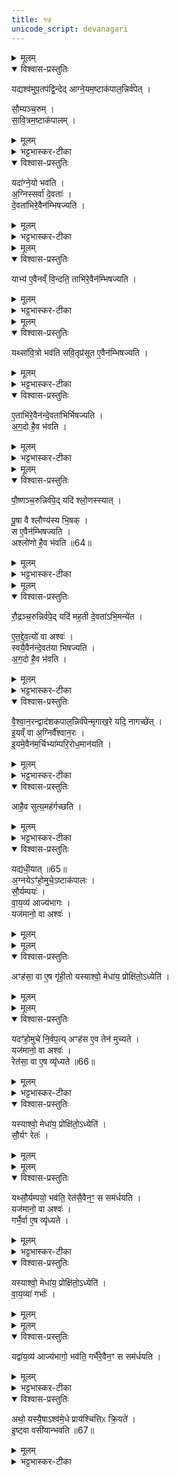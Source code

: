 ```yaml
---
title: १७
unicode_script: devanagari
---
```


<details><summary>मूलम्</summary>

यद्यश्व॑मुप॒तप॑द्वि॒न्देत् । आ॒ग्ने॒यम॒ष्टाक॑पाल॒न्निर्व॑पेत् ।    
</details>

<details open><summary>विश्वास-प्रस्तुतिः</summary>

यद्यश्व॑मुप॒तप॑द्वि॒न्देद् आग्ने॒यम॒ष्टाक॑पाल॒न्निर्व॑पेत् ।   

सौ॒म्यञ्च॒रुम् ।   
सा॒वि॒त्रम॒ष्टाक॑पालम् ।   
</details>

<details><summary>मूलम्</summary>

यद्यश्व॑मुप॒तप॑द्वि॒न्देद् आग्ने॒यम॒ष्टाक॑पाल॒न्निर्व॑पेत् ।   

सौ॒म्यञ्च॒रुम् ।   
सा॒वि॒त्रम॒ष्टाक॑पालम् ।   
</details>

<details><summary>भट्टभास्कर-टीका</summary>

1यद्यश्वमिति ॥ उपतपत् व्याधिविशेषः ।   
</details>

<details open><summary>विश्वास-प्रस्तुतिः</summary>

यदा॑ग्ने॒यो भव॑ति ।   
अ॒ग्निस्सर्वा॑ दे॒वताः॑ ।   
दे॒वता॑भिरे॒वैन॑म्भिषज्यति ।   
</details>

<details><summary>मूलम्</summary>

यदा॑ग्ने॒यो भव॑ति ।   
अ॒ग्निस्सर्वा॑ दे॒वताः॑ ।   
दे॒वता॑भिरे॒वैन॑म्भिषज्यति ।   
</details>

<details><summary>भट्टभास्कर-टीका</summary>

भिषज्यति अरोगं करोति ।   
</details>


<details><summary>मूलम्</summary>

याभ्य॑ ए॒वैनव्ँ वि॒न्दति॑ ॥63॥  
ताभि॑रे॒वैन॑म्भिषज्यति ।   
</details>

<details open><summary>विश्वास-प्रस्तुतिः</summary>

याभ्य॑ ए॒वैनव्ँ वि॒न्दति॒ ताभि॑रे॒वैन॑म्भिषज्यति ।   
</details>

<details><summary>मूलम्</summary>

याभ्य॑ ए॒वैनव्ँ वि॒न्दति॒ ताभि॑रे॒वैन॑म्भिषज्यति ।   
</details>

<details><summary>भट्टभास्कर-टीका</summary>

याभ्य इति । उपपन्नो व्याधिः एनं अश्वं विन्दति । ताभिरेवौषधीभिरेनमश्चं भिषज्यति । ओषधीनां प्रातिकूल्याद्व्याधिरुपजायते, आनुकूल्यादुपशाम्यति ।   
</details>


<details><summary>मूलम्</summary>

यथ्सा॑वि॒त्रो भव॑ति ।  
स॒वि॒तृप्र॑सूत ए॒वैन॑म्भिषज्यति ।    
</details>

<details open><summary>विश्वास-प्रस्तुतिः</summary>

यथ्सा॑वि॒त्रो भव॑ति
सवि॒तृप्र॑सूत ए॒वैन॑म्भिषज्यति ।   
</details>

<details><summary>मूलम्</summary>

यथ्सा॑वि॒त्रो भव॑ति
सवि॒तृप्र॑सूत ए॒वैन॑म्भिषज्यति ।   
</details>

<details><summary>भट्टभास्कर-टीका</summary>

सवितृप्रसूतः सवित्राऽनुज्ञातः ।   
</details>

<details open><summary>विश्वास-प्रस्तुतिः</summary>

ए॒ताभि॑रे॒वैन॑न्दे॒वता॑भिर्भिषज्यति ।   
अ॒ग॒दो है॒व भ॑वति ।   
</details>

<details><summary>मूलम्</summary>

ए॒ताभि॑रे॒वैन॑न्दे॒वता॑भिर्भिषज्यति ।   
अ॒ग॒दो है॒व भ॑वति ।   
</details>

<details><summary>भट्टभास्कर-टीका</summary>

अगदः अरोगः ॥
</details>


<details><summary>मूलम्</summary>

पौ॒ष्णञ्च॒रुन्निर्व॑पेत् ।   
यदि॑ श्लो॒णस्स्यात् ।   
</details>

<details open><summary>विश्वास-प्रस्तुतिः</summary>

पौ॒ष्णञ्च॒रुन्निर्व॑पे॒द् यदि॑ श्लो॒णस्स्यात् ।   

पू॒षा वै श्लौण्य॑स्य भि॒षक् ।   
स ए॒वैन॑म्भिषज्यति ।   
अश्लो॑णो है॒व भ॑वति ॥64॥  
</details>

<details><summary>मूलम्</summary>

पौ॒ष्णञ्च॒रुन्निर्व॑पे॒द् यदि॑ श्लो॒णस्स्यात् ।   

पू॒षा वै श्लौण्य॑स्य भि॒षक् ।   
स ए॒वैन॑म्भिषज्यति ।   
अश्लो॑णो है॒व भ॑वति ॥64॥  
</details>

<details><summary>भट्टभास्कर-टीका</summary>

2श्लोणो दुष्टत्वक् ।   
</details>


<details><summary>मूलम्</summary>

रौ॒द्रञ्च॒रुन्निर्व॑पेत् ।   
यदि॑ मह॒ती दे॒वता॑ऽभि॒मन्ये॑त ।   
</details>

<details open><summary>विश्वास-प्रस्तुतिः</summary>

रौ॒द्रञ्च॒रुन्निर्व॑पे॒द् यदि॑ मह॒ती दे॒वता॑ऽभि॒मन्ये॑त ।  

ए॒त॒द्दे॒व॒त्यो॑ वा अश्वः॑ ।   
स्वयै॒वैन॑न्दे॒वत॑या भिषज्यति ।   
अ॒ग॒दो है॒व भ॑वति ।   
</details>

<details><summary>मूलम्</summary>

रौ॒द्रञ्च॒रुन्निर्व॑पे॒द् यदि॑ मह॒ती दे॒वता॑ऽभि॒मन्ये॑त ।  

ए॒त॒द्दे॒व॒त्यो॑ वा अश्वः॑ ।   
स्वयै॒वैन॑न्दे॒वत॑या भिषज्यति ।   
अ॒ग॒दो है॒व भ॑वति ।   
</details>

<details><summary>भट्टभास्कर-टीका</summary>

महती देवता पशूनां पतिः यस्मिन् अभिमन्यमाने ज्वरादिना पीड्यते । एतद्देवत्यो महादेवदेवत्योऽश्वः सर्वपशूनां पतित्वात् ॥
</details>

<details open><summary>विश्वास-प्रस्तुतिः</summary>

वै॒श्वा॒न॒रन्द्वाद॑शकपाल॒न्निर्व॑पेन्मृगाख॒रे यदि॒ नागच्छे॑त् ।  
इ॒यव्ँ वा अ॒ग्निर्वै॑श्वान॒रः ।  
इ॒यमे॒वैन॑म॒र्चिभ्या॑म्परि॒रोध॒मान॑यति ।  
</details>

<details><summary>मूलम्</summary>

वै॒श्वा॒न॒रन्द्वाद॑शकपाल॒न्निर्व॑पेन्मृगाख॒रे यदि॒ नागच्छे॑त् ।  
इ॒यव्ँ वा अ॒ग्निर्वै॑श्वान॒रः ।  
इ॒यमे॒वैन॑म॒र्चिभ्या॑म्परि॒रोध॒मान॑यति ।  
</details>

<details><summary>भट्टभास्कर-टीका</summary>

3मृगाखरे निजनिवासस्थाने सायं यदि नागच्छेत्, इयं पृथिव्येव स्वयं वैश्वानरः तस्मात् इयं एव एनं अश्वं अर्चिभ्यां ज्वालाभ्यां परिरोधं सर्वतो निरुद्ध्य आनयति ।   
</details>

<details open><summary>विश्वास-प्रस्तुतिः</summary>

आहै॒व सुत्य॒मह॑र्गच्छति ।  
</details>

<details><summary>मूलम्</summary>

आहै॒व सुत्य॒मह॑र्गच्छति ।  
</details>

<details><summary>भट्टभास्कर-टीका</summary>

ततस्सुत्यमहरागच्छत्येव सर्वधा न ततो विलम्बते ॥
</details>

<details open><summary>विश्वास-प्रस्तुतिः</summary>

यद्य॑धी॒यात् ॥65॥  
अ॒ग्नयेऽꣳ॑हो॒मुचे॒ऽष्टाक॑पालः ।   
सौ॒र्यम्पयः॑ ।   
वा॒य॒व्य॑ आज्य॑भागः ।   
यज॑मानो॒ वा अश्वः॑ ।   
</details>

<details><summary>मूलम्</summary>

यद्य॑धी॒यात् ॥65॥  
अ॒ग्नयेऽꣳ॑हो॒मुचे॒ऽष्टाक॑पालः ।   
सौ॒र्यम्पयः॑ ।   
वा॒य॒व्य॑ आज्य॑भागः ।   
यज॑मानो॒ वा अश्वः॑ ।   
</details>


<details><summary>मूलम्</summary>

अꣳह॑सा॒ वा ए॒ष गृ॑ही॒तः ।  
यस्याश्वो॒ मेधा॑य॒ प्रोक्षि॑तो॒ऽध्येति॑ ।
</details>

<details open><summary>विश्वास-प्रस्तुतिः</summary>

अꣳह॑सा॒ वा ए॒ष गृ॑ही॒तो यस्याश्वो॒ मेधा॑य॒ प्रोक्षि॑तो॒ऽध्येति॑ ।
</details>

<details><summary>मूलम्</summary>

अꣳह॑सा॒ वा ए॒ष गृ॑ही॒तो यस्याश्वो॒ मेधा॑य॒ प्रोक्षि॑तो॒ऽध्येति॑ ।
</details>


<details><summary>मूलम्</summary>

यदꣳ॑हो॒मुचे॑ नि॒र्वप॑ति ।   
अꣳह॑स ए॒व तेन॑ मुच्यते ।
</details>

<details open><summary>विश्वास-प्रस्तुतिः</summary>

यदꣳ॑हो॒मुचे॑ नि॒र्वप॒त्य् अꣳह॑स ए॒व तेन॑ मुच्यते ।   
यज॑मानो॒ वा अश्वः॑ ।   
रेत॑सा॒ वा ए॒ष व्यृ॑ध्यते ॥66॥  
</details>

<details><summary>मूलम्</summary>

यदꣳ॑हो॒मुचे॑ नि॒र्वप॒त्य् अꣳह॑स ए॒व तेन॑ मुच्यते ।   
यज॑मानो॒ वा अश्वः॑ ।   
रेत॑सा॒ वा ए॒ष व्यृ॑ध्यते ॥66॥  
</details>

<details><summary>भट्टभास्कर-टीका</summary>

4अधीयात् ॥ बडबां गर्दभीं वा चिन्तयेत् आरोहेद्वा, यजमानस्स्वयमश्वः प्राधान्यात्, तस्मात् यस्य यजमानस्य मेधाय यज्ञाय प्रोक्षितोऽश्वोध्येति बडबां, एष ह्यंहसा गृहीतः, तस्मात् अंहोमुचे निर्वापात् गृहीतांहसा विमुक्तो भवति ॥
</details>

<details open><summary>विश्वास-प्रस्तुतिः</summary>

यस्याश्वो॒ मेधा॑य॒ प्रोक्षि॑तो॒ऽध्येति॑ ।   
सौ॒र्यꣳ रेतः॑ ।   
</details>

<details><summary>मूलम्</summary>

यस्याश्वो॒ मेधा॑य॒ प्रोक्षि॑तो॒ऽध्येति॑ ।   
सौ॒र्यꣳ रेतः॑ ।   
</details>


<details><summary>मूलम्</summary>

यथ्सौ॒र्यम्पयो॒ भव॑ति ।   
रेत॑सै॒वैन॒ꣳ॒ स सम॑र्धयति ।   
</details>

<details open><summary>विश्वास-प्रस्तुतिः</summary>

यथ्सौ॒र्यम्पयो॒ भव॑ति॒ रेत॑सै॒वैन॒ꣳ॒ स सम॑र्धयति ।   
यज॑मानो॒ वा अश्वः॑ ।   
गर्भै॒र्वा ए॒ष व्यृ॑ध्यते ।   
</details>

<details><summary>मूलम्</summary>

यथ्सौ॒र्यम्पयो॒ भव॑ति॒ रेत॑सै॒वैन॒ꣳ॒ स सम॑र्धयति ।   
यज॑मानो॒ वा अश्वः॑ ।   
गर्भै॒र्वा ए॒ष व्यृ॑ध्यते ।   
</details>

<details><summary>भट्टभास्कर-टीका</summary>

5सौर्यं रेतः वृष्ट्यादिद्वारेण तेनोत्पादितत्वात् ॥
</details>

<details open><summary>विश्वास-प्रस्तुतिः</summary>

यस्याश्वो॒ मेधा॑य॒ प्रोक्षि॑तो॒ऽध्येति॑ ।   
वा॒य॒व्या॑ गर्भाः॑ ।   
</details>

<details><summary>मूलम्</summary>

यस्याश्वो॒ मेधा॑य॒ प्रोक्षि॑तो॒ऽध्येति॑ ।   
वा॒य॒व्या॑ गर्भाः॑ ।   
</details>


<details><summary>मूलम्</summary>

यद्वा॑य॒व्य॑ आज्य॑भागो॒ भव॑ति ।   
गर्भै॑रे॒वैन॒ꣳ स सम॑र्धयति ।
</details>

<details open><summary>विश्वास-प्रस्तुतिः</summary>

यद्वा॑य॒व्य॑ आज्य॑भागो॒ भव॑ति॒ गर्भै॑रे॒वैन॒ꣳ स सम॑र्धयति ।   
</details>

<details><summary>मूलम्</summary>

यद्वा॑य॒व्य॑ आज्य॑भागो॒ भव॑ति॒ गर्भै॑रे॒वैन॒ꣳ स सम॑र्धयति ।   
</details>

<details><summary>भट्टभास्कर-टीका</summary>

6वायव्या गर्भाः तत्प्रेरणभवत्वात् ॥
</details>

<details open><summary>विश्वास-प्रस्तुतिः</summary>

अथो॒ यस्यै॒षाऽश्व॑मे॒धे प्राय॑श्चित्तिᳵ क्रि॒यते॑ ।   
इ॒ष्ट्वा वसी॑यान्भवति ॥67॥  
</details>

<details><summary>मूलम्</summary>

अथो॒ यस्यै॒षाऽश्व॑मे॒धे प्राय॑श्चित्तिᳵ क्रि॒यते॑ ।   
इ॒ष्ट्वा वसी॑यान्भवति ॥67॥  
</details>

<details><summary>भट्टभास्कर-टीका</summary>

7अथो अपि च एत्प्रायश्चित्तिकरणेनेष्ट्वा यागोत्तरं वसीयान् वसुमत्तरो भवति । अकरणे केवलेन यागेन वसुमान्, करणे वसुमत्तर इति विवेकः । उपकृतमेवाश्वेन, योऽध्येतीति भावः । वसीयश्शब्दो व्याख्यातः ॥

इति तृतीये नवमे सप्तदशोऽनुवाकः ॥  

</details>

